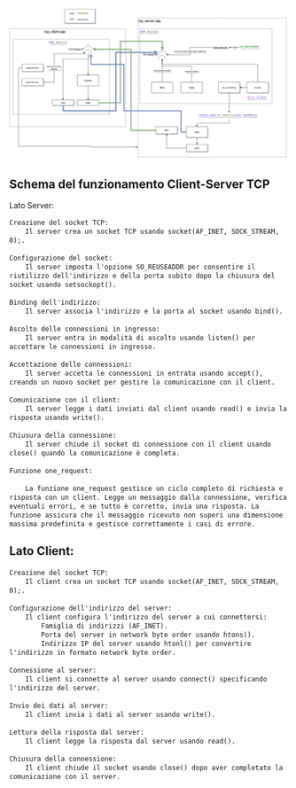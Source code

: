![alt text](../misc/img/RedisInC++.jpg)

## Schema del funzionamento Client-Server TCP
Lato Server:

    Creazione del socket TCP:
        Il server crea un socket TCP usando socket(AF_INET, SOCK_STREAM, 0);.

    Configurazione del socket:
        Il server imposta l'opzione SO_REUSEADDR per consentire il riutilizzo dell'indirizzo e della porta subito dopo la chiusura del socket usando setsockopt().

    Binding dell'indirizzo:
        Il server associa l'indirizzo e la porta al socket usando bind().

    Ascolto delle connessioni in ingresso:
        Il server entra in modalità di ascolto usando listen() per accettare le connessioni in ingresso.

    Accettazione delle connessioni:
        Il server accetta le connessioni in entrata usando accept(), creando un nuovo socket per gestire la comunicazione con il client.

    Comunicazione con il client:
        Il server legge i dati inviati dal client usando read() e invia la risposta usando write().

    Chiusura della connessione:
        Il server chiude il socket di connessione con il client usando close() quando la comunicazione è completa.

    Funzione one_request:

        La funzione one_request gestisce un ciclo completo di richiesta e risposta con un client. Legge un messaggio dalla connessione, verifica eventuali errori, e se tutto è corretto, invia una risposta. La funzione assicura che il messaggio ricevuto non superi una dimensione massima predefinita e gestisce correttamente i casi di errore.    
    
## Lato Client:

    Creazione del socket TCP:
        Il client crea un socket TCP usando socket(AF_INET, SOCK_STREAM, 0);.

    Configurazione dell'indirizzo del server:
        Il client configura l'indirizzo del server a cui connettersi:
            Famiglia di indirizzi (AF_INET).
            Porta del server in network byte order usando htons().
            Indirizzo IP del server usando htonl() per convertire l'indirizzo in formato network byte order.

    Connessione al server:
        Il client si connette al server usando connect() specificando l'indirizzo del server.

    Invio dei dati al server:
        Il client invia i dati al server usando write().

    Lettura della risposta dal server:
        Il client legge la risposta dal server usando read().

    Chiusura della connessione:
        Il client chiude il socket usando close() dopo aver completato la comunicazione con il server.